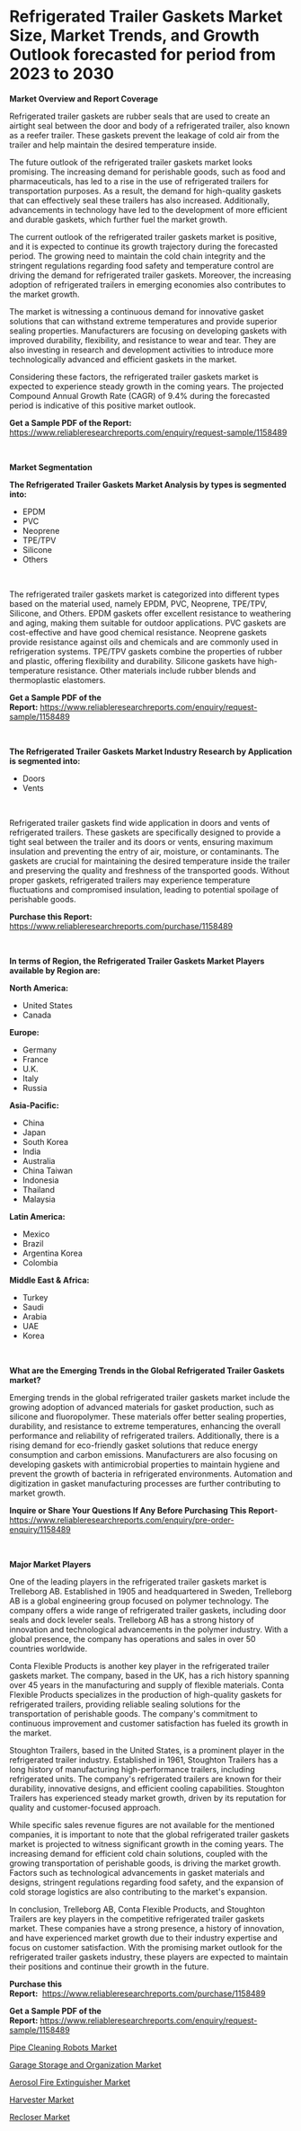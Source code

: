 <p><h1>Refrigerated Trailer Gaskets Market Size, Market Trends, and Growth Outlook forecasted for period from 2023 to 2030</h1></p><p><strong>Market Overview and Report Coverage</strong></p>
<p><p>Refrigerated trailer gaskets are rubber seals that are used to create an airtight seal between the door and body of a refrigerated trailer, also known as a reefer trailer. These gaskets prevent the leakage of cold air from the trailer and help maintain the desired temperature inside.</p><p>The future outlook of the refrigerated trailer gaskets market looks promising. The increasing demand for perishable goods, such as food and pharmaceuticals, has led to a rise in the use of refrigerated trailers for transportation purposes. As a result, the demand for high-quality gaskets that can effectively seal these trailers has also increased. Additionally, advancements in technology have led to the development of more efficient and durable gaskets, which further fuel the market growth.</p><p>The current outlook of the refrigerated trailer gaskets market is positive, and it is expected to continue its growth trajectory during the forecasted period. The growing need to maintain the cold chain integrity and the stringent regulations regarding food safety and temperature control are driving the demand for refrigerated trailer gaskets. Moreover, the increasing adoption of refrigerated trailers in emerging economies also contributes to the market growth.</p><p>The market is witnessing a continuous demand for innovative gasket solutions that can withstand extreme temperatures and provide superior sealing properties. Manufacturers are focusing on developing gaskets with improved durability, flexibility, and resistance to wear and tear. They are also investing in research and development activities to introduce more technologically advanced and efficient gaskets in the market.</p><p>Considering these factors, the refrigerated trailer gaskets market is expected to experience steady growth in the coming years. The projected Compound Annual Growth Rate (CAGR) of 9.4% during the forecasted period is indicative of this positive market outlook.</p></p>
<p><strong>Get a Sample PDF of the Report:</strong> <a href="https://www.reliableresearchreports.com/enquiry/request-sample/1158489">https://www.reliableresearchreports.com/enquiry/request-sample/1158489</a></p>
<p>&nbsp;</p>
<p><strong>Market Segmentation</strong></p>
<p><strong>The Refrigerated Trailer Gaskets Market Analysis by types is segmented into:</strong></p>
<p><ul><li>EPDM</li><li>PVC</li><li>Neoprene</li><li>TPE/TPV</li><li>Silicone</li><li>Others</li></ul></p>
<p>&nbsp;</p>
<p><p>The refrigerated trailer gaskets market is categorized into different types based on the material used, namely EPDM, PVC, Neoprene, TPE/TPV, Silicone, and Others. EPDM gaskets offer excellent resistance to weathering and aging, making them suitable for outdoor applications. PVC gaskets are cost-effective and have good chemical resistance. Neoprene gaskets provide resistance against oils and chemicals and are commonly used in refrigeration systems. TPE/TPV gaskets combine the properties of rubber and plastic, offering flexibility and durability. Silicone gaskets have high-temperature resistance. Other materials include rubber blends and thermoplastic elastomers.</p></p>
<p><strong>Get a Sample PDF of the Report:</strong>&nbsp;<a href="https://www.reliableresearchreports.com/enquiry/request-sample/1158489">https://www.reliableresearchreports.com/enquiry/request-sample/1158489</a></p>
<p>&nbsp;</p>
<p><strong>The Refrigerated Trailer Gaskets Market Industry Research by Application is segmented into:</strong></p>
<p><ul><li>Doors</li><li>Vents</li></ul></p>
<p>&nbsp;</p>
<p><p>Refrigerated trailer gaskets find wide application in doors and vents of refrigerated trailers. These gaskets are specifically designed to provide a tight seal between the trailer and its doors or vents, ensuring maximum insulation and preventing the entry of air, moisture, or contaminants. The gaskets are crucial for maintaining the desired temperature inside the trailer and preserving the quality and freshness of the transported goods. Without proper gaskets, refrigerated trailers may experience temperature fluctuations and compromised insulation, leading to potential spoilage of perishable goods.</p></p>
<p><strong>Purchase this Report:</strong>&nbsp; <a href="https://www.reliableresearchreports.com/purchase/1158489">https://www.reliableresearchreports.com/purchase/1158489</a></p>
<p>&nbsp;</p>
<p><strong>In terms of Region, the Refrigerated Trailer Gaskets Market Players available by Region are:</strong></p>
<p>
    <p> <strong> North America: </strong>
        <ul>
            <li>United States</li>
            <li>Canada</li>
        </ul>
        </p> 
    <p> <strong> Europe: </strong>
        <ul>
            <li>Germany</li>
            <li>France</li>
            <li>U.K.</li>
            <li>Italy</li>
            <li>Russia</li>
        </ul>
        </p> 
    <p> <strong> Asia-Pacific: </strong>
        <ul>
            <li>China</li>
            <li>Japan</li>
            <li>South Korea</li>
            <li>India</li>
            <li>Australia</li>
            <li>China Taiwan</li>
            <li>Indonesia</li>
            <li>Thailand</li>
            <li>Malaysia</li>
        </ul>
        </p> 
    <p> <strong> Latin America: </strong>
        <ul>
            <li>Mexico</li>
            <li>Brazil</li>
            <li>Argentina Korea</li>
            <li>Colombia</li>
        </ul>
        </p> 
    <p> <strong> Middle East & Africa: </strong>
        <ul>
            <li>Turkey</li>
            <li>Saudi</li>
            <li>Arabia</li>
            <li>UAE</li>
            <li>Korea</li>
        </ul>
    </p>
    </p>
<p>&nbsp;</p>
<p><strong>What are the Emerging Trends in the Global Refrigerated Trailer Gaskets market?</strong></p>
<p><p>Emerging trends in the global refrigerated trailer gaskets market include the growing adoption of advanced materials for gasket production, such as silicone and fluoropolymer. These materials offer better sealing properties, durability, and resistance to extreme temperatures, enhancing the overall performance and reliability of refrigerated trailers. Additionally, there is a rising demand for eco-friendly gasket solutions that reduce energy consumption and carbon emissions. Manufacturers are also focusing on developing gaskets with antimicrobial properties to maintain hygiene and prevent the growth of bacteria in refrigerated environments. Automation and digitization in gasket manufacturing processes are further contributing to market growth.</p></p>
<p><strong>Inquire or Share Your Questions If Any Before Purchasing This Report</strong>- <a href="https://www.reliableresearchreports.com/enquiry/pre-order-enquiry/1158489">https://www.reliableresearchreports.com/enquiry/pre-order-enquiry/1158489</a></p>
<p>&nbsp;</p>
<p><strong>Major Market Players</strong></p>
<p><p>One of the leading players in the refrigerated trailer gaskets market is Trelleborg AB. Established in 1905 and headquartered in Sweden, Trelleborg AB is a global engineering group focused on polymer technology. The company offers a wide range of refrigerated trailer gaskets, including door seals and dock leveler seals. Trelleborg AB has a strong history of innovation and technological advancements in the polymer industry. With a global presence, the company has operations and sales in over 50 countries worldwide.</p><p>Conta Flexible Products is another key player in the refrigerated trailer gaskets market. The company, based in the UK, has a rich history spanning over 45 years in the manufacturing and supply of flexible materials. Conta Flexible Products specializes in the production of high-quality gaskets for refrigerated trailers, providing reliable sealing solutions for the transportation of perishable goods. The company's commitment to continuous improvement and customer satisfaction has fueled its growth in the market.</p><p>Stoughton Trailers, based in the United States, is a prominent player in the refrigerated trailer industry. Established in 1961, Stoughton Trailers has a long history of manufacturing high-performance trailers, including refrigerated units. The company's refrigerated trailers are known for their durability, innovative designs, and efficient cooling capabilities. Stoughton Trailers has experienced steady market growth, driven by its reputation for quality and customer-focused approach.</p><p>While specific sales revenue figures are not available for the mentioned companies, it is important to note that the global refrigerated trailer gaskets market is projected to witness significant growth in the coming years. The increasing demand for efficient cold chain solutions, coupled with the growing transportation of perishable goods, is driving the market growth. Factors such as technological advancements in gasket materials and designs, stringent regulations regarding food safety, and the expansion of cold storage logistics are also contributing to the market's expansion.</p><p>In conclusion, Trelleborg AB, Conta Flexible Products, and Stoughton Trailers are key players in the competitive refrigerated trailer gaskets market. These companies have a strong presence, a history of innovation, and have experienced market growth due to their industry expertise and focus on customer satisfaction. With the promising market outlook for the refrigerated trailer gaskets industry, these players are expected to maintain their positions and continue their growth in the future.</p></p>
<p><strong>Purchase this Report:</strong>&nbsp;&nbsp;<a href="https://www.reliableresearchreports.com/purchase/1158489">https://www.reliableresearchreports.com/purchase/1158489</a></p>
<p></p>
<p><strong>Get a Sample PDF of the Report:</strong>&nbsp;<a href="https://www.reliableresearchreports.com/enquiry/request-sample/1158489">https://www.reliableresearchreports.com/enquiry/request-sample/1158489</a></p>
<p><p><a href="https://medium.com/@helalkhan4512/pipe-cleaning-robots-market-size-growth-forecast-2023-2030-89f36b5e8d7c">Pipe Cleaning Robots Market</a></p><p><a href="https://www.linkedin.com/pulse/garage-storage-organization-market-challenges-opportunities-hjrne/">Garage Storage and Organization Market</a></p><p><a href="https://www.linkedin.com/pulse/aerosol-fire-extinguisher-market-size-2023-2030-global-zwmle/">Aerosol Fire Extinguisher Market</a></p><p><a href="https://medium.com/@dowodis7877/harvester-market-size-growth-forecast-2023-2030-ac0af90de1b0">Harvester Market</a></p><p><a href="https://www.linkedin.com/pulse/recloser-market-size-2023-2030-global-industrial-analysis-bwhte/">Recloser Market</a></p></p>